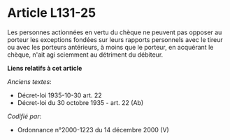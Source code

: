 # Article L131-25

Les personnes actionnées en vertu du chèque ne peuvent pas opposer au porteur les exceptions fondées sur leurs rapports
personnels avec le tireur ou avec les porteurs antérieurs, à moins que le porteur, en acquérant le chèque, n'ait agi
sciemment au détriment du débiteur.

**Liens relatifs à cet article**

_Anciens textes_:

  - Décret-loi 1935-10-30 art. 22
  - Décret-loi du 30 octobre 1935 - art. 22 (Ab)

_Codifié par_:

  - Ordonnance n°2000-1223 du 14 décembre 2000 (V)
